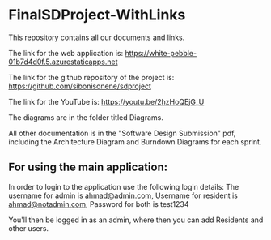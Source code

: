 # FinalSDProject-WithLinks
This repository contains all our documents and links.

The link for the web application is: https://white-pebble-01b7d4d0f.5.azurestaticapps.net

The link for the github repository of the project is: https://github.com/sibonisonene/sdproject

The link for the YouTube is: https://youtu.be/2hzHoQEjG_U

The diagrams are in the folder titled Diagrams.

All other documentation is in the "Software Design Submission" pdf, including the Architecture Diagram and Burndown Diagrams for each sprint.


## For using the main application:

In order to login to the application use the following login details:
  The username for admin is ahmad@admin.com,
  Username for resident is ahmad@notadmin.com,
  Password for both is test1234

You'll then be logged in as an admin, where then you can add Residents and other users.
